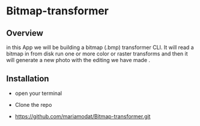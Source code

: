 # Bitmap-transformer 
## Overview 
in this App we will be building a bitmap (.bmp) transformer CLI. It will read a bitmap in from disk  run one or more color or raster transforms and then it will generate a new photo with the editing we have made .

## Installation
* open your terminal

* Clone the repo 
* https://github.com/mariamodat/Bitmap-transformer.git
